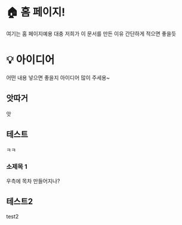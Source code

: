 # 🏠 홈 페이지!
여기는 홈 페이지예용 대충 저희가 이 문서를 만든 이유 간단하게 적으면 좋을듯

# 💡 아이디어
어떤 내용 넣으면 좋을지 아이디어 많이 주세용~

## 앗따거
앗

## 테스트
ㅋㅋ

### 소제목 1
우측에 목차 만들어지나?

## 테스트2
test2
